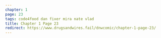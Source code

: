 ```yaml
---
chapter: 1
page: 23
tags: code4food dan fixer mira nate vlad
title: Chapter 1 Page 23
redirect: https://www.drugsandwires.fail/dnwcomic/chapter-1-page-23/
---
```

